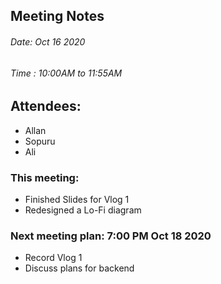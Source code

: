 ## Meeting Notes
###### Date: Oct 16 2020
###### Time : 10:00AM to 11:55AM

## Attendees:
  * Allan
  * Sopuru
  * Ali

### This meeting:
* Finished Slides for Vlog 1
* Redesigned a Lo-Fi diagram

### Next meeting plan: 7:00 PM Oct 18 2020
* Record Vlog 1
* Discuss plans for backend